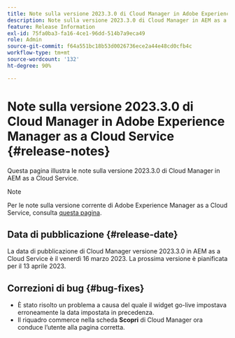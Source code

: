 ```yaml
---
title: Note sulla versione 2023.3.0 di Cloud Manager in Adobe Experience Manager as a Cloud Service
description: Note sulla versione 2023.3.0 di Cloud Manager in AEM as a Cloud Service.
feature: Release Information
exl-id: 75fa0ba3-fa16-4ce1-96dd-514b7a9eca49
role: Admin
source-git-commit: f64a551bc18b53d0026736ece2a44e48cd0cfb4c
workflow-type: tm+mt
source-wordcount: '132'
ht-degree: 90%

---
```


# Note sulla versione 2023.3.0 di Cloud Manager in Adobe Experience Manager as a Cloud Service {#release-notes}

Questa pagina illustra le note sulla versione 2023.3.0 di Cloud Manager in AEM as a Cloud Service.

>[!NOTE]
>
>Per le note sulla versione corrente di Adobe Experience Manager as a Cloud Service, consulta [questa pagina](/help/release-notes/release-notes-cloud/release-notes-current.md).

## Data di pubblicazione {#release-date}

La data di pubblicazione di Cloud Manager versione 2023.3.0 in AEM as a Cloud Service è il venerdì 16 marzo 2023. La prossima versione è pianificata per il 13 aprile 2023.

## Correzioni di bug {#bug-fixes}

* È stato risolto un problema a causa del quale il widget go-live impostava erroneamente la data impostata in precedenza.
* Il riquadro commerce nella scheda **Scopri** di Cloud Manager ora conduce l’utente alla pagina corretta.
